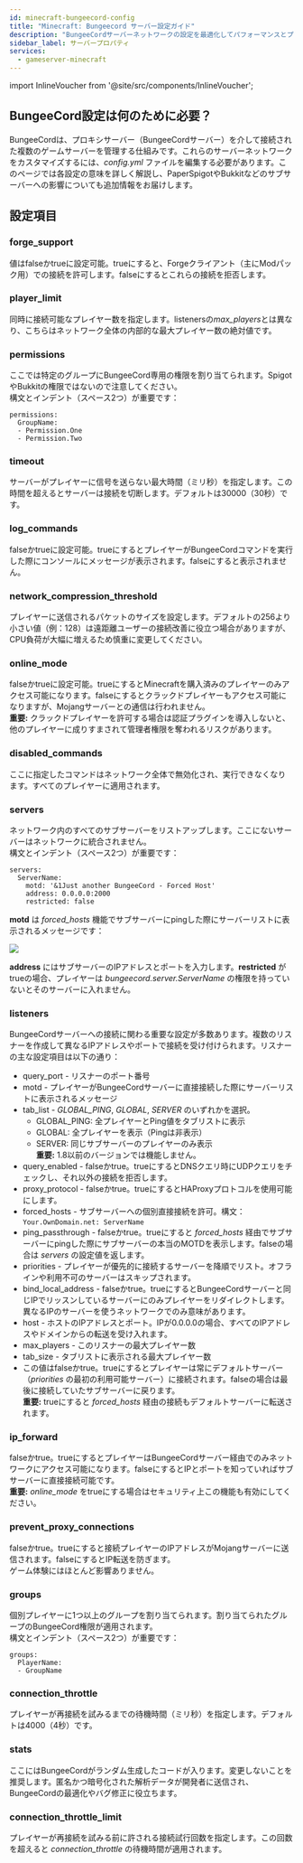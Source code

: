 ```yaml
---
id: minecraft-bungeecord-config
title: "Minecraft: Bungeecord サーバー設定ガイド"
description: "BungeeCordサーバーネットワークの設定を最適化してパフォーマンスとプレイヤー体験を向上させる方法 → 今すぐ詳しく学ぼう"
sidebar_label: サーバープロパティ
services:
  - gameserver-minecraft
---
```


import InlineVoucher from '@site/src/components/InlineVoucher';

## BungeeCord設定は何のために必要？

BungeeCordは、プロキシサーバー（BungeeCordサーバー）を介して接続された複数のゲームサーバーを管理する仕組みです。これらのサーバーネットワークをカスタマイズするには、*config.yml* ファイルを編集する必要があります。このページでは各設定の意味を詳しく解説し、PaperSpigotやBukkitなどのサブサーバーへの影響についても追加情報をお届けします。

<InlineVoucher />

## 設定項目

### forge_support

値はfalseかtrueに設定可能。trueにすると、Forgeクライアント（主にModパック用）での接続を許可します。falseにするとこれらの接続を拒否します。

### player_limit

同時に接続可能なプレイヤー数を指定します。listenersの*max_players*とは異なり、こちらはネットワーク全体の内部的な最大プレイヤー数の絶対値です。

### permissions

ここでは特定のグループにBungeeCord専用の権限を割り当てられます。SpigotやBukkitの権限ではないので注意してください。  
構文とインデント（スペース2つ）が重要です：
```
permissions:
  GroupName:
  - Permission.One
  - Permission.Two
```

### timeout

サーバーがプレイヤーに信号を送らない最大時間（ミリ秒）を指定します。この時間を超えるとサーバーは接続を切断します。デフォルトは30000（30秒）です。

### log_commands

falseかtrueに設定可能。trueにするとプレイヤーがBungeeCordコマンドを実行した際にコンソールにメッセージが表示されます。falseにすると表示されません。

### network_compression_threshold

プレイヤーに送信されるパケットのサイズを設定します。デフォルトの256より小さい値（例：128）は遠距離ユーザーの接続改善に役立つ場合がありますが、CPU負荷が大幅に増えるため慎重に変更してください。

### online_mode

falseかtrueに設定可能。trueにするとMinecraftを購入済みのプレイヤーのみアクセス可能になります。falseにするとクラックドプレイヤーもアクセス可能になりますが、Mojangサーバーとの通信は行われません。  
**重要:** クラックドプレイヤーを許可する場合は認証プラグインを導入しないと、他のプレイヤーに成りすまされて管理者権限を奪われるリスクがあります。

### disabled_commands

ここに指定したコマンドはネットワーク全体で無効化され、実行できなくなります。すべてのプレイヤーに適用されます。

### servers

ネットワーク内のすべてのサブサーバーをリストアップします。ここにないサーバーはネットワークに統合されません。  
構文とインデント（スペース2つ）が重要です：
```
servers:
  ServerName:
    motd: '&1Just another BungeeCord - Forced Host'
    address: 0.0.0.0:2000
    restricted: false
```
**motd** は *forced_hosts* 機能でサブサーバーにpingした際にサーバーリストに表示されるメッセージです：

![](https://screensaver01.zap-hosting.com/index.php/s/E93qgyfkjfW7Mzf/preview)

**address** にはサブサーバーのIPアドレスとポートを入力します。**restricted** がtrueの場合、プレイヤーは *bungeecord.server.ServerName* の権限を持っていないとそのサーバーに入れません。

### listeners

BungeeCordサーバーへの接続に関わる重要な設定が多数あります。複数のリスナーを作成して異なるIPアドレスやポートで接続を受け付けられます。リスナーの主な設定項目は以下の通り：

* query_port - リスナーのポート番号
* motd - プレイヤーがBungeeCordサーバーに直接接続した際にサーバーリストに表示されるメッセージ
* tab_list - *GLOBAL_PING*, *GLOBAL*, *SERVER* のいずれかを選択。  
  - GLOBAL_PING: 全プレイヤーとPing値をタブリストに表示  
  - GLOBAL: 全プレイヤーを表示（Pingは非表示）  
  - SERVER: 同じサブサーバーのプレイヤーのみ表示  
  **重要:** 1.8以前のバージョンでは機能しません。
* query_enabled - falseかtrue。trueにするとDNSクエリ時にUDPクエリをチェックし、それ以外の接続を拒否します。
* proxy_protocol - falseかtrue。trueにするとHAProxyプロトコルを使用可能にします。
* forced_hosts - サブサーバーへの個別直接接続を許可。構文：`Your.OwnDomain.net: ServerName`
* ping_passthrough - falseかtrue。trueにすると *forced_hosts* 経由でサブサーバーにpingした際にサブサーバーの本当のMOTDを表示します。falseの場合は *servers* の設定値を返します。
* priorities - プレイヤーが優先的に接続するサーバーを降順でリスト。オフラインや利用不可のサーバーはスキップされます。
* bind_local_address - falseかtrue。trueにするとBungeeCordサーバーと同じIPでリッスンしているサーバーにのみプレイヤーをリダイレクトします。異なるIPのサーバーを使うネットワークでのみ意味があります。
* host - ホストのIPアドレスとポート。IPが0.0.0.0の場合、すべてのIPアドレスやドメインからの転送を受け入れます。
* max_players - このリスナーの最大プレイヤー数
* tab_size - タブリストに表示される最大プレイヤー数
* この値はfalseかtrue。trueにするとプレイヤーは常にデフォルトサーバー（*priorities* の最初の利用可能サーバー）に接続されます。falseの場合は最後に接続していたサブサーバーに戻ります。  
  **重要:** trueにすると *forced_hosts* 経由の接続もデフォルトサーバーに転送されます。

### ip_forward

falseかtrue。trueにするとプレイヤーはBungeeCordサーバー経由でのみネットワークにアクセス可能になります。falseにするとIPとポートを知っていればサブサーバーに直接接続可能です。  
**重要:** *online_mode* をtrueにする場合はセキュリティ上この機能も有効にしてください。

### prevent_proxy_connections

falseかtrue。trueにすると接続プレイヤーのIPアドレスがMojangサーバーに送信されます。falseにするとIP転送を防ぎます。  
ゲーム体験にはほとんど影響ありません。

### groups

個別プレイヤーに1つ以上のグループを割り当てられます。割り当てられたグループのBungeeCord権限が適用されます。  
構文とインデント（スペース2つ）が重要です：
```
groups:
  PlayerName:
  - GroupName
```

### connection_throttle

プレイヤーが再接続を試みるまでの待機時間（ミリ秒）を指定します。デフォルトは4000（4秒）です。

### stats

ここにはBungeeCordがランダム生成したコードが入ります。変更しないことを推奨します。匿名かつ暗号化された解析データが開発者に送信され、BungeeCordの最適化やバグ修正に役立ちます。

### connection_throttle_limit

プレイヤーが再接続を試みる前に許される接続試行回数を指定します。この回数を超えると *connection_throttle* の待機時間が適用されます。

<InlineVoucher />